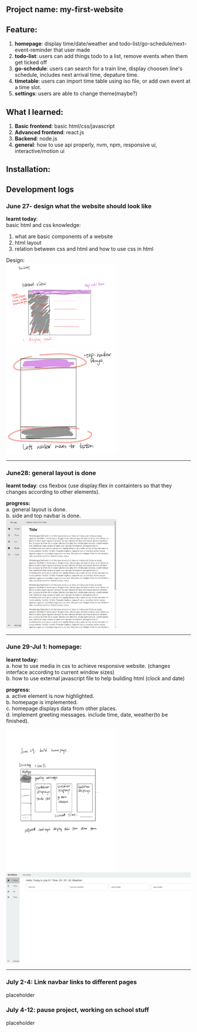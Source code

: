 ## Project name: my-first-website


## Feature: 
1. **homepage**: display time/date/weather and todo-list/go-schedule/next-event-reminder that user made<br>
 2. **todo-list**: users can add things todo to a list, remove events when them get ticked off<br>
 3. **go-schedule**: users can search for a train line, display choosen line's schedule, includes next arrival time, depature time.<br>
 4. **timetable**: users can import time table using iso file, or add own event at a time slot.<br>
 5. **settings**: users are able to change theme(maybe?)


## What I learned:
1. **Basic frontend**: basic html/css/javascript <br>
2. **Advanced frontend**: react.js <br>
3. **Backend**: node.js
4. **general**: how to use api properly, nvm, npm, responsive ui, interactive/motion ui


## Installation: 


## Development logs

### June 27- design what the website should look like <br>
**learnt today**: <br>
basic html and css knowledge: 
1. what are basic components of a website
2. html layout
3. relation between css and html and how to use css in html

Design: <br>
<img src="./readme-assets/june27_3.png" alt="design1" width="300"/>
<img src="./readme-assets/june27_1.png" alt="design2" width="300"/>

---------------------------------------------------------------------------

### June28: general layout is done <br>
**learnt today**: css flexbox (use display:flex in containters so that they changes according to other elements).<br>

**progress:** <br>
a. general layout is done.<br>
b. side and top navbar is done. <br>
<img src="./readme-assets/june28.png" alt="design3" width="300"/>

---------------------------------------------------------------------------

### June 29-Jul 1: homepage:<br>
**learnt today:** <br>
a. how to use media in css to achieve responsive website. (changes interface according to current window sizes)<br>
b. how to use external javascript file to help building html (clock and date)<br>

**progress:** <br>
a. active element is now highlighted.<br>
b. homepage is implemented. <br>
c. homepage displays data from other places.<br>
d. implement greeting messages. include time, date, weather(to be finished).<br>

<img src="./readme-assets/homepage_design.png" alt="homepage design" width="300"/> <img src="./readme-assets/jun28_3.png" alt="homepage" width="600"/>

---------------------------------------------------------------------------

### July 2-4: Link navbar links to different pages <br>

placeholder

### July 4-12: pause project, working on school stuff <br>

placeholder
